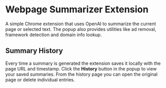 # Webpage Summarizer Extension

A simple Chrome extension that uses OpenAI to summarize the current page or selected text. The popup also provides utilities like ad removal, framework detection and domain info lookup.

## Summary History

Every time a summary is generated the extension saves it locally with the page URL and timestamp. Click the **History** button in the popup to view your saved summaries. From the history page you can open the original page or delete individual entries.
